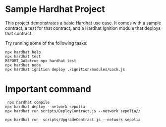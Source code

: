 # Sample Hardhat Project

This project demonstrates a basic Hardhat use case. It comes with a sample contract, a test for that contract, and a Hardhat Ignition module that deploys that contract.

Try running some of the following tasks:

```shell
npx hardhat help
npx hardhat test
REPORT_GAS=true npx hardhat test
npx hardhat node
npx hardhat ignition deploy ./ignition/modules/Lock.js
```

# Important command

```shell
 npx hardhat compile
npx hardhat deploy --network sepolia
npx hardhat run scripts/DeployContract.js --network sepolia//

npx hardhat run  scripts/UpgradeContract.js --network sepolia
```
